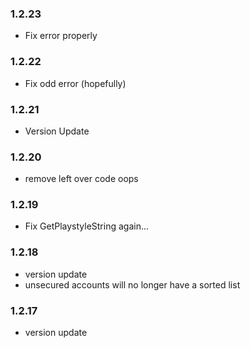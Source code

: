 ### 1.2.23
- Fix error properly

### 1.2.22
- Fix odd error (hopefully)

### 1.2.21
- Version Update

### 1.2.20
- remove left over code oops

### 1.2.19
- Fix GetPlaystyleString again...

### 1.2.18
- version update
- unsecured accounts will no longer have a sorted list

### 1.2.17
- version update